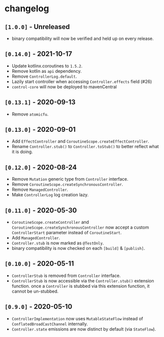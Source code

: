 # changelog

## `[1.0.0]` - Unreleased

- binary compatibility will now be verified and held up on every release.

## `[0.14.0]` - 2021-10-17

- Update kotlinx.coroutines to `1.5.2`.
- Remove kotlin as `api` dependency.
- Remove `ControllerLog.default`.
- Lazily start controller when accessing `Controller.effects` field (#26)
- `control-core` will now be deployed to mavenCentral

## `[0.13.1]` - 2020-09-13

- Remove `atomicfu`.

## `[0.13.0]` - 2020-09-01

- Add `EffectController` and `CoroutineScope.createEffectController`.
- Rename `Controller.stub()` to `Controller.toStub()` to better reflect what it is doing.

## `[0.12.0]` - 2020-08-24

- Remove `Mutation` generic type from `Controller` interface.
- Remove `CoroutineScope.createSynchronousController`.
- Remove `ManagedController`.
- Make `ControllerLog` log creation lazy.

## `[0.11.0]` - 2020-05-30

- `CoroutineScope.createController` and `CoroutineScope.createSynchronousController` now accept a custom `ControllerStart` parameter instead of `CoroutineStart`.
- Add `ManagedController`.
- `Controller.stub` is now marked as `@TestOnly`.
- binary compatibility is now checked on each `[build]` & `[publish]`.

## `[0.10.0]` - 2020-05-11

- `ControllerStub` is removed from `Controller` interface.  
- `ControllerStub` is now accessible via the `Controller.stub()` extension function. once a `Controller` is stubbed via this extension function, it cannot be un-stubbed.

## `[0.9.0]` - 2020-05-10

- `ControllerImplementation` now uses `MutableStateFlow` instead of `ConflatedBroadCastChannel` internally.
- `Controller.state` emissions are now distinct by default (via `StateFlow`).
